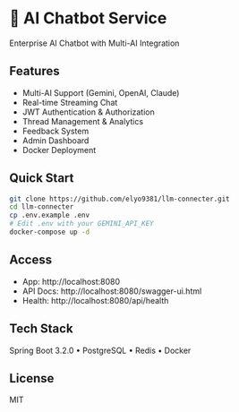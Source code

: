 # 🤖 AI Chatbot Service

Enterprise AI Chatbot with Multi-AI Integration

## Features
- Multi-AI Support (Gemini, OpenAI, Claude)
- Real-time Streaming Chat
- JWT Authentication & Authorization
- Thread Management & Analytics
- Feedback System
- Admin Dashboard
- Docker Deployment

## Quick Start
```bash
git clone https://github.com/elyo9381/llm-connecter.git
cd llm-connecter
cp .env.example .env
# Edit .env with your GEMINI_API_KEY
docker-compose up -d
```

## Access
- App: http://localhost:8080
- API Docs: http://localhost:8080/swagger-ui.html
- Health: http://localhost:8080/api/health

## Tech Stack
Spring Boot 3.2.0 • PostgreSQL • Redis • Docker

## License
MIT
